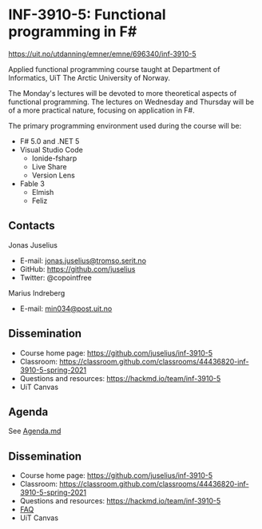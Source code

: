 # INF-3910-5: Functional programming in F#

https://uit.no/utdanning/emner/emne/696340/inf-3910-5

Applied functional programming course taught at Department of Informatics, UiT
The Arctic University of Norway.

The Monday's lectures will be devoted to more theoretical aspects of functional
programming. The lectures on Wednesday and Thursday will be of a more practical
nature, focusing on application in F#.

The primary programming environment used during the course will be:

* F# 5.0 and .NET 5
* Visual Studio Code
  - Ionide-fsharp
  - Live Share
  - Version Lens
* Fable 3
  - Elmish
  - Feliz

## Contacts 

Jonas Juselius
* E-mail: jonas.juselius@tromso.serit.no 
* GitHub: https://github.com/juselius
* Twitter: @copointfree

Marius Indreberg
* E-mail: min034@post.uit.no

## Dissemination

* Course home page: https://github.com/juselius/inf-3910-5
* Classroom: https://classroom.github.com/classrooms/44436820-inf-3910-5-spring-2021
* Questions and resources: https://hackmd.io/team/inf-3910-5
* UiT Canvas

## Agenda
See [Agenda.md](Agenda.md)

## Dissemination

* Course home page: https://github.com/juselius/inf-3910-5
* Classroom: https://classroom.github.com/classrooms/44436820-inf-3910-5-spring-2021
* Questions and resources: https://hackmd.io/team/inf-3910-5
* [FAQ](FAQ.md)
* UiT Canvas

